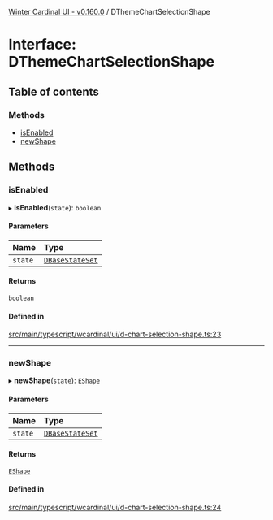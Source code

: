 [Winter Cardinal UI - v0.160.0](../index.md) / DThemeChartSelectionShape

# Interface: DThemeChartSelectionShape

## Table of contents

### Methods

- [isEnabled](DThemeChartSelectionShape.md#isenabled)
- [newShape](DThemeChartSelectionShape.md#newshape)

## Methods

### isEnabled

▸ **isEnabled**(`state`): `boolean`

#### Parameters

| Name | Type |
| :------ | :------ |
| `state` | [`DBaseStateSet`](DBaseStateSet.md) |

#### Returns

`boolean`

#### Defined in

[src/main/typescript/wcardinal/ui/d-chart-selection-shape.ts:23](https://github.com/winter-cardinal/winter-cardinal-ui/blob/v0.160.0/src/main/typescript/wcardinal/ui/d-chart-selection-shape.ts#L23)

___

### newShape

▸ **newShape**(`state`): [`EShape`](EShape.md)

#### Parameters

| Name | Type |
| :------ | :------ |
| `state` | [`DBaseStateSet`](DBaseStateSet.md) |

#### Returns

[`EShape`](EShape.md)

#### Defined in

[src/main/typescript/wcardinal/ui/d-chart-selection-shape.ts:24](https://github.com/winter-cardinal/winter-cardinal-ui/blob/v0.160.0/src/main/typescript/wcardinal/ui/d-chart-selection-shape.ts#L24)
